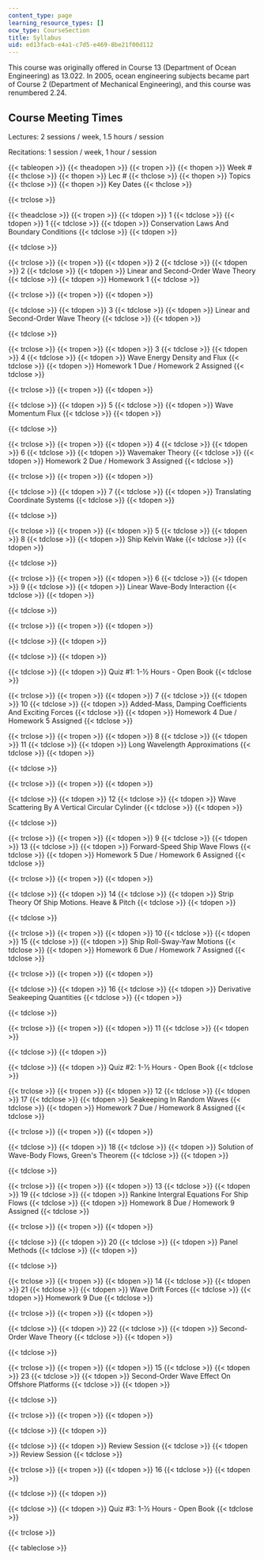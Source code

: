 ```yaml
---
content_type: page
learning_resource_types: []
ocw_type: CourseSection
title: Syllabus
uid: ed13facb-e4a1-c7d5-e469-8be21f00d112
---
```


This course was originally offered in Course 13 (Department of Ocean Engineering) as 13.022. In 2005, ocean engineering subjects became part of Course 2 (Department of Mechanical Engineering), and this course was renumbered 2.24.

Course Meeting Times
--------------------

Lectures: 2 sessions / week, 1.5 hours / session

Recitations: 1 session / week, 1 hour / session

{{< tableopen >}}
{{< theadopen >}}
{{< tropen >}}
{{< thopen >}}
Week #
{{< thclose >}}
{{< thopen >}}
Lec #
{{< thclose >}}
{{< thopen >}}
Topics
{{< thclose >}}
{{< thopen >}}
Key Dates
{{< thclose >}}

{{< trclose >}}

{{< theadclose >}}
{{< tropen >}}
{{< tdopen >}}
1
{{< tdclose >}}
{{< tdopen >}}
1
{{< tdclose >}}
{{< tdopen >}}
Conservation Laws And Boundary Conditions
{{< tdclose >}}
{{< tdopen >}}

{{< tdclose >}}

{{< trclose >}}
{{< tropen >}}
{{< tdopen >}}
2
{{< tdclose >}}
{{< tdopen >}}
2
{{< tdclose >}}
{{< tdopen >}}
Linear and Second-Order Wave Theory
{{< tdclose >}}
{{< tdopen >}}
Homework 1
{{< tdclose >}}

{{< trclose >}}
{{< tropen >}}
{{< tdopen >}}

{{< tdclose >}}
{{< tdopen >}}
3
{{< tdclose >}}
{{< tdopen >}}
Linear and Second-Order Wave Theory
{{< tdclose >}}
{{< tdopen >}}

{{< tdclose >}}

{{< trclose >}}
{{< tropen >}}
{{< tdopen >}}
3
{{< tdclose >}}
{{< tdopen >}}
4
{{< tdclose >}}
{{< tdopen >}}
Wave Energy Density and Flux
{{< tdclose >}}
{{< tdopen >}}
Homework 1 Due / Homework 2 Assigned
{{< tdclose >}}

{{< trclose >}}
{{< tropen >}}
{{< tdopen >}}

{{< tdclose >}}
{{< tdopen >}}
5
{{< tdclose >}}
{{< tdopen >}}
Wave Momentum Flux
{{< tdclose >}}
{{< tdopen >}}

{{< tdclose >}}

{{< trclose >}}
{{< tropen >}}
{{< tdopen >}}
4
{{< tdclose >}}
{{< tdopen >}}
6
{{< tdclose >}}
{{< tdopen >}}
Wavemaker Theory
{{< tdclose >}}
{{< tdopen >}}
Homework 2 Due / Homework 3 Assigned
{{< tdclose >}}

{{< trclose >}}
{{< tropen >}}
{{< tdopen >}}

{{< tdclose >}}
{{< tdopen >}}
7
{{< tdclose >}}
{{< tdopen >}}
Translating Coordinate Systems
{{< tdclose >}}
{{< tdopen >}}

{{< tdclose >}}

{{< trclose >}}
{{< tropen >}}
{{< tdopen >}}
5
{{< tdclose >}}
{{< tdopen >}}
8
{{< tdclose >}}
{{< tdopen >}}
Ship Kelvin Wake
{{< tdclose >}}
{{< tdopen >}}

{{< tdclose >}}

{{< trclose >}}
{{< tropen >}}
{{< tdopen >}}
6
{{< tdclose >}}
{{< tdopen >}}
9
{{< tdclose >}}
{{< tdopen >}}
Linear Wave-Body Interaction
{{< tdclose >}}
{{< tdopen >}}

{{< tdclose >}}

{{< trclose >}}
{{< tropen >}}
{{< tdopen >}}

{{< tdclose >}}
{{< tdopen >}}

{{< tdclose >}}
{{< tdopen >}}

{{< tdclose >}}
{{< tdopen >}}
Quiz #1: 1-½ Hours - Open Book
{{< tdclose >}}

{{< trclose >}}
{{< tropen >}}
{{< tdopen >}}
7
{{< tdclose >}}
{{< tdopen >}}
10
{{< tdclose >}}
{{< tdopen >}}
Added-Mass, Damping Coefficients And Exciting Forces
{{< tdclose >}}
{{< tdopen >}}
Homework 4 Due / Homework 5 Assigned
{{< tdclose >}}

{{< trclose >}}
{{< tropen >}}
{{< tdopen >}}
8
{{< tdclose >}}
{{< tdopen >}}
11
{{< tdclose >}}
{{< tdopen >}}
Long Wavelength Approximations
{{< tdclose >}}
{{< tdopen >}}

{{< tdclose >}}

{{< trclose >}}
{{< tropen >}}
{{< tdopen >}}

{{< tdclose >}}
{{< tdopen >}}
12
{{< tdclose >}}
{{< tdopen >}}
Wave Scattering By A Vertical Circular Cylinder
{{< tdclose >}}
{{< tdopen >}}

{{< tdclose >}}

{{< trclose >}}
{{< tropen >}}
{{< tdopen >}}
9
{{< tdclose >}}
{{< tdopen >}}
13
{{< tdclose >}}
{{< tdopen >}}
Forward-Speed Ship Wave Flows
{{< tdclose >}}
{{< tdopen >}}
Homework 5 Due / Homework 6 Assigned
{{< tdclose >}}

{{< trclose >}}
{{< tropen >}}
{{< tdopen >}}

{{< tdclose >}}
{{< tdopen >}}
14
{{< tdclose >}}
{{< tdopen >}}
Strip Theory Of Ship Motions. Heave & Pitch
{{< tdclose >}}
{{< tdopen >}}

{{< tdclose >}}

{{< trclose >}}
{{< tropen >}}
{{< tdopen >}}
10
{{< tdclose >}}
{{< tdopen >}}
15
{{< tdclose >}}
{{< tdopen >}}
Ship Roll-Sway-Yaw Motions
{{< tdclose >}}
{{< tdopen >}}
Homework 6 Due / Homework 7 Assigned
{{< tdclose >}}

{{< trclose >}}
{{< tropen >}}
{{< tdopen >}}

{{< tdclose >}}
{{< tdopen >}}
16
{{< tdclose >}}
{{< tdopen >}}
Derivative Seakeeping Quantities
{{< tdclose >}}
{{< tdopen >}}

{{< tdclose >}}

{{< trclose >}}
{{< tropen >}}
{{< tdopen >}}
11
{{< tdclose >}}
{{< tdopen >}}

{{< tdclose >}}
{{< tdopen >}}

{{< tdclose >}}
{{< tdopen >}}
Quiz #2: 1-½ Hours - Open Book
{{< tdclose >}}

{{< trclose >}}
{{< tropen >}}
{{< tdopen >}}
12
{{< tdclose >}}
{{< tdopen >}}
17
{{< tdclose >}}
{{< tdopen >}}
Seakeeping In Random Waves
{{< tdclose >}}
{{< tdopen >}}
Homework 7 Due / Homework 8 Assigned
{{< tdclose >}}

{{< trclose >}}
{{< tropen >}}
{{< tdopen >}}

{{< tdclose >}}
{{< tdopen >}}
18
{{< tdclose >}}
{{< tdopen >}}
Solution of Wave-Body Flows, Green's Theorem
{{< tdclose >}}
{{< tdopen >}}

{{< tdclose >}}

{{< trclose >}}
{{< tropen >}}
{{< tdopen >}}
13
{{< tdclose >}}
{{< tdopen >}}
19
{{< tdclose >}}
{{< tdopen >}}
Rankine Intergral Equations For Ship Flows
{{< tdclose >}}
{{< tdopen >}}
Homework 8 Due / Homework 9 Assigned
{{< tdclose >}}

{{< trclose >}}
{{< tropen >}}
{{< tdopen >}}

{{< tdclose >}}
{{< tdopen >}}
20
{{< tdclose >}}
{{< tdopen >}}
Panel Methods
{{< tdclose >}}
{{< tdopen >}}

{{< tdclose >}}

{{< trclose >}}
{{< tropen >}}
{{< tdopen >}}
14
{{< tdclose >}}
{{< tdopen >}}
21
{{< tdclose >}}
{{< tdopen >}}
Wave Drift Forces
{{< tdclose >}}
{{< tdopen >}}
Homework 9 Due
{{< tdclose >}}

{{< trclose >}}
{{< tropen >}}
{{< tdopen >}}

{{< tdclose >}}
{{< tdopen >}}
22
{{< tdclose >}}
{{< tdopen >}}
Second-Order Wave Theory
{{< tdclose >}}
{{< tdopen >}}

{{< tdclose >}}

{{< trclose >}}
{{< tropen >}}
{{< tdopen >}}
15
{{< tdclose >}}
{{< tdopen >}}
23
{{< tdclose >}}
{{< tdopen >}}
Second-Order Wave Effect On Offshore Platforms
{{< tdclose >}}
{{< tdopen >}}

{{< tdclose >}}

{{< trclose >}}
{{< tropen >}}
{{< tdopen >}}

{{< tdclose >}}
{{< tdopen >}}

{{< tdclose >}}
{{< tdopen >}}
Review Session
{{< tdclose >}}
{{< tdopen >}}
Review Session
{{< tdclose >}}

{{< trclose >}}
{{< tropen >}}
{{< tdopen >}}
16
{{< tdclose >}}
{{< tdopen >}}

{{< tdclose >}}
{{< tdopen >}}

{{< tdclose >}}
{{< tdopen >}}
Quiz #3: 1-½ Hours - Open Book
{{< tdclose >}}

{{< trclose >}}

{{< tableclose >}}